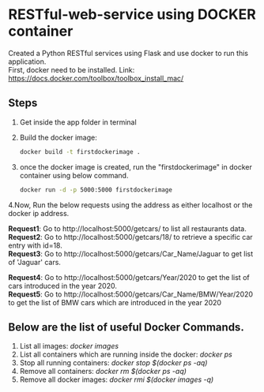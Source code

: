 # RESTful-web-service using DOCKER container

Created a Python RESTful services using Flask and use docker to run this application.                              
First, docker need to be installed. Link: https://docs.docker.com/toolbox/toolbox_install_mac/                  

## Steps
1. Get inside the app folder in terminal                          
2. Build the docker image:                                           

      ```bash
      docker build -t firstdockerimage .
      ```
3. once the docker image is created, run the "firstdockerimage" in docker container using below command.
                                                            
      ```bash
      docker run -d -p 5000:5000 firstdockerimage
      ```
4.Now, Run the below requests using the address as either localhost or the docker ip address.
                   
  **Request1**: Go to http://localhost:5000/getcars/  to list all restaurants data.                               
  **Request2**: Go to http://localhost:5000/getcars/18/ to retrieve a specific car entry with id=18.         
  **Request3**: Go to http://localhost:5000/getcars/Car_Name/Jaguar to get list of 'Jaguar' cars. 
  
  **Request4**: Go to http://localhost:5000/getcars/Year/2020 to get the list of cars introduced in the year 2020.    
  **Request5**: Go to http://localhost:5000/getcars/Car_Name/BMW/Year/2020 to get the list of BMW cars which are introduced in the year 2020 

## Below are the list of useful Docker Commands. 
1. List all images: *docker images*
2. List all containers which are running inside the docker: *docker ps*
3. Stop all running containers: *docker stop $(docker ps -aq)*
4. Remove all containers: *docker rm $(docker ps -aq)*                    
5. Remove all docker images: *docker rmi $(docker images -q)*
